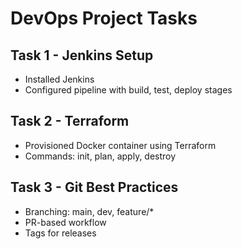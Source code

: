 # DevOps Project Tasks

## Task 1 - Jenkins Setup
- Installed Jenkins
- Configured pipeline with build, test, deploy stages

## Task 2 - Terraform
- Provisioned Docker container using Terraform
- Commands: init, plan, apply, destroy

## Task 3 - Git Best Practices
- Branching: main, dev, feature/*
- PR-based workflow
- Tags for releases
